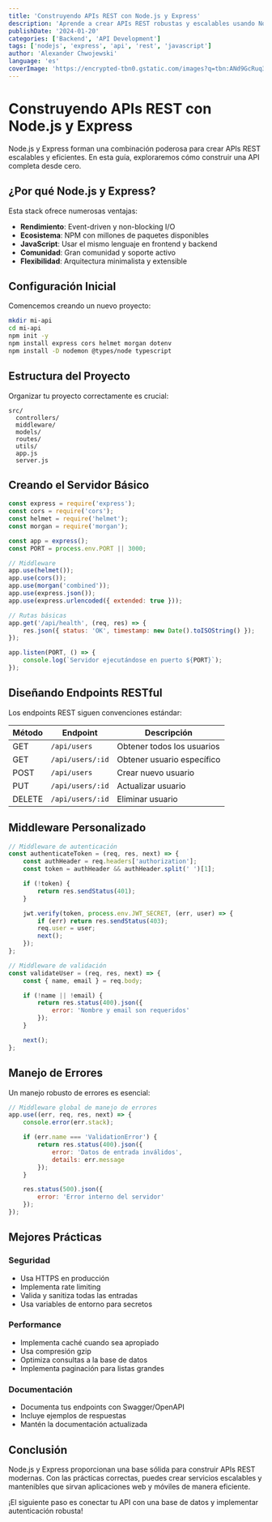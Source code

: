 ```yaml
---
title: 'Construyendo APIs REST con Node.js y Express'
description: 'Aprende a crear APIs REST robustas y escalables usando Node.js y Express. Una guía completa desde los fundamentos hasta las mejores prácticas.'
publishDate: '2024-01-20'
categories: ['Backend', 'API Development']
tags: ['nodejs', 'express', 'api', 'rest', 'javascript']
author: 'Alexander Chwojewski'
language: 'es'
coverImage: 'https://encrypted-tbn0.gstatic.com/images?q=tbn:ANd9GcRuq3joaHJkCS8gftpCUUR3Yg63O6kFWSO7fg&s'
---
```


# Construyendo APIs REST con Node.js y Express

Node.js y Express forman una combinación poderosa para crear APIs REST escalables y eficientes. En esta guía, exploraremos cómo construir una API completa desde cero.

## ¿Por qué Node.js y Express?

Esta stack ofrece numerosas ventajas:

- **Rendimiento**: Event-driven y non-blocking I/O
- **Ecosistema**: NPM con millones de paquetes disponibles
- **JavaScript**: Usar el mismo lenguaje en frontend y backend
- **Comunidad**: Gran comunidad y soporte activo
- **Flexibilidad**: Arquitectura minimalista y extensible

## Configuración Inicial

Comencemos creando un nuevo proyecto:

```bash
mkdir mi-api
cd mi-api
npm init -y
npm install express cors helmet morgan dotenv
npm install -D nodemon @types/node typescript
```

## Estructura del Proyecto

Organizar tu proyecto correctamente es crucial:

```
src/
  controllers/
  middleware/
  models/
  routes/
  utils/
  app.js
  server.js
```

## Creando el Servidor Básico

```javascript
const express = require('express');
const cors = require('cors');
const helmet = require('helmet');
const morgan = require('morgan');

const app = express();
const PORT = process.env.PORT || 3000;

// Middleware
app.use(helmet());
app.use(cors());
app.use(morgan('combined'));
app.use(express.json());
app.use(express.urlencoded({ extended: true }));

// Rutas básicas
app.get('/api/health', (req, res) => {
	res.json({ status: 'OK', timestamp: new Date().toISOString() });
});

app.listen(PORT, () => {
	console.log(`Servidor ejecutándose en puerto ${PORT}`);
});
```

## Diseñando Endpoints RESTful

Los endpoints REST siguen convenciones estándar:

| Método | Endpoint         | Descripción                |
| ------ | ---------------- | -------------------------- |
| GET    | `/api/users`     | Obtener todos los usuarios |
| GET    | `/api/users/:id` | Obtener usuario específico |
| POST   | `/api/users`     | Crear nuevo usuario        |
| PUT    | `/api/users/:id` | Actualizar usuario         |
| DELETE | `/api/users/:id` | Eliminar usuario           |

## Middleware Personalizado

```javascript
// Middleware de autenticación
const authenticateToken = (req, res, next) => {
	const authHeader = req.headers['authorization'];
	const token = authHeader && authHeader.split(' ')[1];

	if (!token) {
		return res.sendStatus(401);
	}

	jwt.verify(token, process.env.JWT_SECRET, (err, user) => {
		if (err) return res.sendStatus(403);
		req.user = user;
		next();
	});
};

// Middleware de validación
const validateUser = (req, res, next) => {
	const { name, email } = req.body;

	if (!name || !email) {
		return res.status(400).json({
			error: 'Nombre y email son requeridos'
		});
	}

	next();
};
```

## Manejo de Errores

Un manejo robusto de errores es esencial:

```javascript
// Middleware global de manejo de errores
app.use((err, req, res, next) => {
	console.error(err.stack);

	if (err.name === 'ValidationError') {
		return res.status(400).json({
			error: 'Datos de entrada inválidos',
			details: err.message
		});
	}

	res.status(500).json({
		error: 'Error interno del servidor'
	});
});
```

## Mejores Prácticas

### Seguridad

- Usa HTTPS en producción
- Implementa rate limiting
- Valida y sanitiza todas las entradas
- Usa variables de entorno para secretos

### Performance

- Implementa caché cuando sea apropiado
- Usa compresión gzip
- Optimiza consultas a la base de datos
- Implementa paginación para listas grandes

### Documentación

- Documenta tus endpoints con Swagger/OpenAPI
- Incluye ejemplos de respuestas
- Mantén la documentación actualizada

## Conclusión

Node.js y Express proporcionan una base sólida para construir APIs REST modernas. Con las prácticas correctas, puedes crear servicios escalables y mantenibles que sirvan aplicaciones web y móviles de manera eficiente.

¡El siguiente paso es conectar tu API con una base de datos y implementar autenticación robusta!
